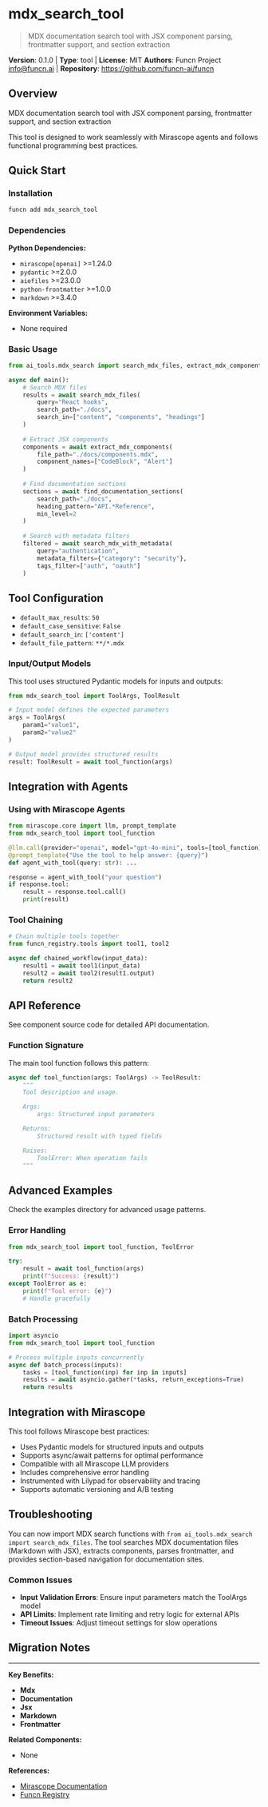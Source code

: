 # mdx_search_tool

> MDX documentation search tool with JSX component parsing, frontmatter support, and section extraction

**Version**: 0.1.0 | **Type**: tool | **License**: MIT
**Authors**: Funcn Project <info@funcn.ai> | **Repository**: https://github.com/funcn-ai/funcn

## Overview

MDX documentation search tool with JSX component parsing, frontmatter support, and section extraction

This tool is designed to work seamlessly with Mirascope agents and follows functional programming best practices.

## Quick Start

### Installation

```bash
funcn add mdx_search_tool
```

### Dependencies

**Python Dependencies:**

- `mirascope[openai]` >=1.24.0
- `pydantic` >=2.0.0
- `aiofiles` >=23.0.0
- `python-frontmatter` >=1.0.0
- `markdown` >=3.4.0

**Environment Variables:**

- None required

### Basic Usage

```python
from ai_tools.mdx_search import search_mdx_files, extract_mdx_components, find_documentation_sections

async def main():
    # Search MDX files
    results = await search_mdx_files(
        query="React hooks",
        search_path="./docs",
        search_in=["content", "components", "headings"]
    )
    
    # Extract JSX components
    components = await extract_mdx_components(
        file_path="./docs/components.mdx",
        component_names=["CodeBlock", "Alert"]
    )
    
    # Find documentation sections
    sections = await find_documentation_sections(
        search_path="./docs",
        heading_pattern="API.*Reference",
        min_level=2
    )
    
    # Search with metadata filters
    filtered = await search_mdx_with_metadata(
        query="authentication",
        metadata_filters={"category": "security"},
        tags_filter=["auth", "oauth"]
    )
```

## Tool Configuration

- `default_max_results`: `50`
- `default_case_sensitive`: `False`
- `default_search_in`: `['content']`
- `default_file_pattern`: `**/*.mdx`

### Input/Output Models

This tool uses structured Pydantic models for inputs and outputs:

```python
from mdx_search_tool import ToolArgs, ToolResult

# Input model defines the expected parameters
args = ToolArgs(
    param1="value1",
    param2="value2"
)

# Output model provides structured results
result: ToolResult = await tool_function(args)
```

## Integration with Agents

### Using with Mirascope Agents

```python
from mirascope.core import llm, prompt_template
from mdx_search_tool import tool_function

@llm.call(provider="openai", model="gpt-4o-mini", tools=[tool_function])
@prompt_template("Use the tool to help answer: {query}")
def agent_with_tool(query: str): ...

response = agent_with_tool("your question")
if response.tool:
    result = response.tool.call()
    print(result)
```

### Tool Chaining

```python
# Chain multiple tools together
from funcn_registry.tools import tool1, tool2

async def chained_workflow(input_data):
    result1 = await tool1(input_data)
    result2 = await tool2(result1.output)
    return result2
```

## API Reference

See component source code for detailed API documentation.

### Function Signature

The main tool function follows this pattern:

```python
async def tool_function(args: ToolArgs) -> ToolResult:
    """
    Tool description and usage.

    Args:
        args: Structured input parameters

    Returns:
        Structured result with typed fields

    Raises:
        ToolError: When operation fails
    """
```

## Advanced Examples

Check the examples directory for advanced usage patterns.

### Error Handling

```python
from mdx_search_tool import tool_function, ToolError

try:
    result = await tool_function(args)
    print(f"Success: {result}")
except ToolError as e:
    print(f"Tool error: {e}")
    # Handle gracefully
```

### Batch Processing

```python
import asyncio
from mdx_search_tool import tool_function

# Process multiple inputs concurrently
async def batch_process(inputs):
    tasks = [tool_function(inp) for inp in inputs]
    results = await asyncio.gather(*tasks, return_exceptions=True)
    return results
```

## Integration with Mirascope

This tool follows Mirascope best practices:

- Uses Pydantic models for structured inputs and outputs
- Supports async/await patterns for optimal performance
- Compatible with all Mirascope LLM providers
- Includes comprehensive error handling
- Instrumented with Lilypad for observability and tracing
- Supports automatic versioning and A/B testing

## Troubleshooting

You can now import MDX search functions with `from ai_tools.mdx_search import search_mdx_files`. The tool searches MDX documentation files (Markdown with JSX), extracts components, parses frontmatter, and provides section-based navigation for documentation sites.

### Common Issues

- **Input Validation Errors**: Ensure input parameters match the ToolArgs model
- **API Limits**: Implement rate limiting and retry logic for external APIs
- **Timeout Issues**: Adjust timeout settings for slow operations

## Migration Notes

---

**Key Benefits:**

- **Mdx**
- **Documentation**
- **Jsx**
- **Markdown**
- **Frontmatter**

**Related Components:**

- None

**References:**

- [Mirascope Documentation](https://mirascope.com)
- [Funcn Registry](https://github.com/funcn-ai/funcn)
